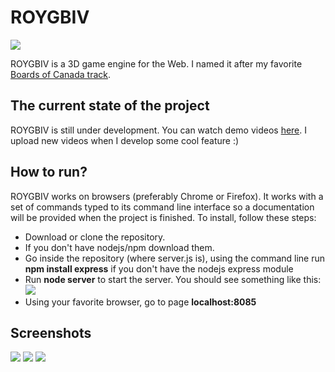# ROYGBIV

![](http://oguzeroglu.com/qY4P32.gif)

ROYGBIV is a 3D game engine for the Web. I named it after my favorite [Boards of Canada track](https://www.youtube.com/watch?v=W-GWjzw0GwQ).

## The current state of the project

ROYGBIV is still under development. You can watch demo videos [here](https://www.youtube.com/channel/UCfDfMiMjN3P_K_vMLUbp7QA?view_as=subscriber). I upload new videos when I develop some cool feature :)

## How to run?

ROYGBIV works on browsers (preferably Chrome or Firefox). It works with a set of commands typed to its command line interface so a documentation will be provided when the project is finished. To install, follow these steps:

* Download or clone the repository.
* If you don't have nodejs/npm download them.
* Go inside the repository (where server.js is), using the command line run **npm install express** if you don't have the nodejs express module
* Run **node server** to start the server. You should see something like this:
![](http://oguzeroglu.com/serverscreen.png)
* Using your favorite browser, go to page **localhost:8085**

## Screenshots

![](http://oguzeroglu.com/roygbivss2.png)
![](http://oguzeroglu.com/roygbivss1.png)
![](http://oguzeroglu.com/roygbiv.gif)
